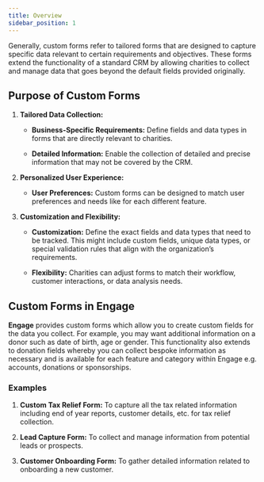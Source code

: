```yaml
---
title: Overview
sidebar_position: 1
---
```


Generally, custom forms refer to tailored forms that are designed to capture specific data relevant to certain requirements and objectives. These forms extend the functionality of a standard CRM by allowing charities to collect and manage data that goes beyond the default fields provided originally.

## Purpose of Custom Forms

1. **Tailored Data Collection:**

    - **Business-Specific Requirements:** Define fields and data types in forms that are directly relevant to charities.

    - **Detailed Information:** Enable the collection of detailed and precise information that may not be covered by the CRM.

2. **Personalized User Experience:**

    - **User Preferences:** Custom forms can be designed to match user preferences and needs like for each different feature.

3. **Customization and Flexibility:**

    - **Customization:** Define the exact fields and data types that need to be tracked. This might include custom fields, unique data types, or special validation rules that align with the organization’s requirements.

    - **Flexibility:** Charities can adjust forms to match their workflow, customer interactions, or data analysis needs.

## Custom Forms in Engage

**Engage** provides custom forms which allow you to create custom fields for the data you collect. For example, you may want additional information on a donor such as date of birth, age or gender. This functionality also extends to donation fields whereby you can collect bespoke information as necessary and is available for each feature and category within Engage e.g. accounts, donations or sponsorships. 

### Examples

1. **Custom Tax Relief Form:**  To capture all the tax related information including end of year reports, customer details, etc. for tax relief collection.  

2. **Lead Capture Form:** To collect and manage information from potential leads or prospects.

3. **Customer Onboarding Form:** To gather detailed information related to onboarding a new customer.



